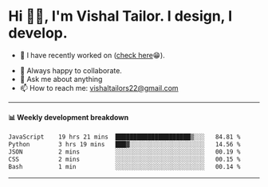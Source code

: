 # Hi 👋🏻, I'm Vishal Tailor. I design, I develop.

- 🔭 I have recently worked on ([check here](https://vishaltailor.com)😁).
<!-- - 🎦 Currently watching: JavaScript: The Hard Parts By Will Sentance. -->
- 👯 Always happy to collaborate.
- 💬 Ask me about anything
- 📫 How to reach me: <a href="mailto:vishaltailors22@gmail.com">vishaltailors22@gmail.com</a>

<hr /> 
<h4>📊 Weekly development breakdown</h4>
<!--START_SECTION:waka-->

```txt
JavaScript    19 hrs 21 mins  █████████████████████▒░░░   84.81 %
Python        3 hrs 19 mins   ███▓░░░░░░░░░░░░░░░░░░░░░   14.56 %
JSON          2 mins          ░░░░░░░░░░░░░░░░░░░░░░░░░   00.19 %
CSS           2 mins          ░░░░░░░░░░░░░░░░░░░░░░░░░   00.15 %
Bash          1 min           ░░░░░░░░░░░░░░░░░░░░░░░░░   00.14 %
```

<!--END_SECTION:waka-->
<hr /> 

<!-- ![](./profile-3d-contrib/profile-green-animate.svg) -->
